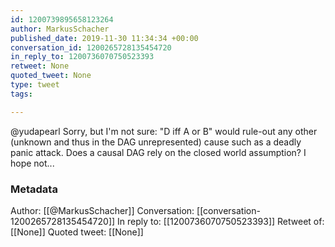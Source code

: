 ```yaml
---
id: 1200739895658123264
author: MarkusSchacher
published_date: 2019-11-30 11:34:34 +00:00
conversation_id: 1200265728135454720
in_reply_to: 1200736070750523393
retweet: None
quoted_tweet: None
type: tweet
tags:

---
```


@yudapearl Sorry, but I'm not sure: "D iff A or B" would rule-out any other (unknown and thus in the DAG unrepresented) cause such as a deadly panic attack. Does a causal DAG rely on the closed world assumption? I hope not...

### Metadata

Author: [[@MarkusSchacher]]
Conversation: [[conversation-1200265728135454720]]
In reply to: [[1200736070750523393]]
Retweet of: [[None]]
Quoted tweet: [[None]]
